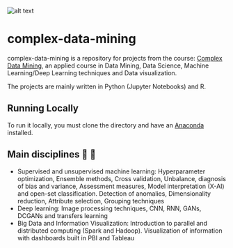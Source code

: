 
![alt text](https://www.ic.unicamp.br/~mdc/images/fractal.png)

# complex-data-mining

complex-data-mining is a repository for projects from the course: [Complex Data Mining](https://www.ic.unicamp.br/~mdc/), an applied course in Data Mining, Data Science, Machine Learning/Deep Learning techniques and Data visualization. 

The projects are mainly written in Python (Jupyter Notebooks) and R.

## Running Locally

To run it locally, you must clone the directory and have an [Anaconda](https://www.anaconda.com/) installed.

## Main disciplines :blue_book: :closed_book:

- Supervised and unsupervised machine learning: Hyperparameter optimization, Ensemble methods, Cross validation, Unbalance, diagnosis of bias and variance, Assessment measures, Model interpretation (X-AI) and open-set classification. Detection of anomalies, Dimensionality reduction, Attribute selection, Grouping techniques
- Deep learning: Image processing techniques, CNN, RNN, GANs, DCGANs and transfers learning
- Big Data and Information Visualization: Introduction to parallel and distributed computing (Spark and Hadoop). Visualization of information with dashboards built in PBI and Tableau